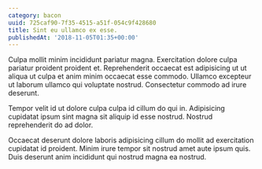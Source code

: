```yaml
---
category: bacon
uuid: 725caf90-7f35-4515-a51f-054c9f428680
title: Sint eu ullamco ex esse.
publishedAt: '2018-11-05T01:35+00:00'
---
```


Culpa mollit minim incididunt pariatur magna. Exercitation dolore culpa pariatur proident proident et. Reprehenderit occaecat est adipisicing ut ut aliqua ut culpa et anim minim occaecat esse commodo. Ullamco excepteur ut laborum ullamco qui voluptate nostrud. Consectetur commodo ad irure deserunt.

Tempor velit id ut dolore culpa culpa id cillum do qui in. Adipisicing cupidatat ipsum sint magna sit aliquip id esse nostrud. Nostrud reprehenderit do ad dolor.

Occaecat deserunt dolore laboris adipisicing cillum do mollit ad exercitation cupidatat id proident. Minim irure tempor sit nostrud amet aute ipsum quis. Duis deserunt anim incididunt qui nostrud magna ea nostrud.
